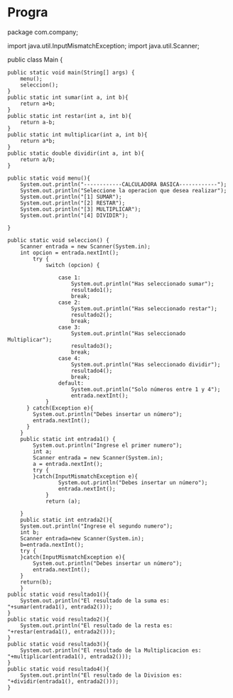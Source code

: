 # Progra

package com.company;

import java.util.InputMismatchException;
import java.util.Scanner;

public class Main {

    public static void main(String[] args) {
        menu();
        seleccion();
    }
    public static int sumar(int a, int b){
        return a+b;
    }
    public static int restar(int a, int b){
        return a-b;
    }
    public static int multiplicar(int a, int b){
        return a*b;
    }
    public static double dividir(int a, int b){
        return a/b;
    }

    public static void menu(){
        System.out.println("------------CALCULADORA BASICA------------");
        System.out.println("Seleccione la operacion que desea realizar");
        System.out.println("[1] SUMAR");
        System.out.println("[2] RESTAR");
        System.out.println("[3] MULTIPLICAR");
        System.out.println("[4] DIVIDIR");

    }

    public static void seleccion() {
        Scanner entrada = new Scanner(System.in);
        int opcion = entrada.nextInt();
            try {
                switch (opcion) {

                    case 1:
                        System.out.println("Has seleccionado sumar");
                        resultado1();
                        break;
                    case 2:
                        System.out.println("Has seleccionado restar");
                        resultado2();
                        break;
                    case 3:
                        System.out.println("Has seleccionado Multiplicar");
                        resultado3();
                        break;
                    case 4:
                        System.out.println("Has seleccionado dividir");
                        resultado4();
                        break;
                    default:
                        System.out.println("Solo números entre 1 y 4");
                        entrada.nextInt();
                }
          } catch(Exception e){
            System.out.println("Debes insertar un número");
            entrada.nextInt();
          }
        }
        public static int entrada1() {
            System.out.println("Ingrese el primer numero");
            int a;
            Scanner entrada = new Scanner(System.in);
            a = entrada.nextInt();
            try {
            }catch(InputMismatchException e){
                    System.out.println("Debes insertar un número");
                    entrada.nextInt();
                }
                return (a);

        }
        public static int entrada2(){
        System.out.println("Ingrese el segundo numero");
        int b;
        Scanner entrada=new Scanner(System.in);
        b=entrada.nextInt();
        try {
        }catch(InputMismatchException e){
            System.out.println("Debes insertar un número");
            entrada.nextInt();
        }
        return(b);
        }
    public static void resultado1(){
        System.out.println("El resultado de la suma es: "+sumar(entrada1(), entrada2()));
    }
    public static void resultado2(){
        System.out.println("El resultado de la resta es: "+restar(entrada1(), entrada2()));
    }
    public static void resultado3(){
        System.out.println("El resultado de la Multiplicacion es: "+multiplicar(entrada1(), entrada2()));
    }
    public static void resultado4(){
        System.out.println("El resultado de la Division es: "+dividir(entrada1(), entrada2()));
    }

